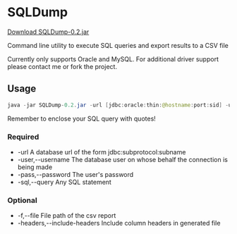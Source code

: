 SQLDump
=======

[Download SQLDump-0.2.jar](https://github.com/downloads/aparsons/SQLDump/SQLDump-0.2.jar)

Command line utility to execute SQL queries and export results to a CSV file

Currently only supports Oracle and MySQL. For additional driver support please contact me or fork the project.

Usage
-----

```java
java -jar SQLDump-0.2.jar -url [jdbc:oracle:thin:@hostname:port:sid] -user [username] -pass [password] -sql [query]
```
Remember to enclose your SQL query with quotes!

### Required

+ -url <arg>                   A database url of the form jdbc:subprotocol:subname
+ -user,--username <arg>       The database user on whose behalf the connection is being made
+ -pass,--password <arg>       The user's password
+ -sql,--query <arg>           Any SQL statement

### Optional

+ -f,--file <arg>              File path of the csv report
+ -headers,--include-headers   Include column headers in generated file
